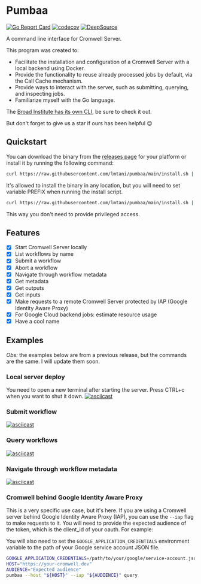 # Pumbaa

[![Go Report Card](https://goreportcard.com/badge/github.com/lmtani/pumbaa)](https://goreportcard.com/report/github.com/lmtani/pumbaa)
[![codecov](https://codecov.io/gh/lmtani/pumbaa/branch/main/graph/badge.svg?token=IZHS203UA7)](https://codecov.io/gh/lmtani/pumbaa)
[![DeepSource](https://deepsource.io/gh/lmtani/pumbaa.svg/?label=active+issues&show_trend=true&token=AqgzwJfwaA6RBPpVTGK11it0)](https://deepsource.io/gh/lmtani/pumbaa/?ref=repository-badge)


A command line interface for Cromwell Server.

This program was created to:

- Facilitate the installation and configuration of a Cromwell Server with a local backend using Docker.
- Provide the functionality to reuse already processed jobs by default, via the Call Cache mechanism.
- Provide ways to interact with the server, such as submitting, querying, and inspecting jobs.
- Familiarize myself with the Go language.

The [Broad Institute has its own CLI](https://github.com/broadinstitute/cromshell), be sure to check it out.

But don't forget to give us a star if ours has been helpful 😉

## Quickstart

You can download the binary from the [releases page](https://github.com/lmtani/pumbaa/releases) for your platform or install it by running the following command:

```bash
curl https://raw.githubusercontent.com/lmtani/pumbaa/main/install.sh | bash
```

It's allowed to install the binary in any location, but you will need to set variable PREFIX when running the install script.

```bash
curl https://raw.githubusercontent.com/lmtani/pumbaa/main/install.sh | PREFIX=/home/taniguti/bin bash
```

This way you don't need to provide privileged access.

## Features

- [x] Start Cromwell Server locally
- [x] List workflows by name
- [x] Submit a workflow
- [x] Abort a workflow
- [x] Navigate through workflow metadata
- [x] Get metadata
- [x] Get outputs
- [x] Get inputs
- [x] Make requests to a remote Cromwell Server protected by IAP (Google Identity Aware Proxy)
- [x] For Google Cloud backend jobs: estimate resource usage
- [x] Have a cool name

## Examples

_Obs:_ the examples below are from a previous release, but the commands are the same. I will update them soon.

### Local server deploy

You need to open a new terminal after starting the server. Press CTRL+c when you want to shut it down.
[![asciicast](https://asciinema.org/a/9oHGhq7t2CGpBMl3M0vicA67Q.svg)](https://asciinema.org/a/9oHGhq7t2CGpBMl3M0vicA67Q)

### Submit workflow

[![asciicast](https://asciinema.org/a/rSGGiYwAOITWNx4gX4Qtq8h8F.svg)](https://asciinema.org/a/rSGGiYwAOITWNx4gX4Qtq8h8F)

### Query workflows
[![asciicast](https://asciinema.org/a/JTQR8Va7bnHhYIZ5uxSWfZBse.svg)](https://asciinema.org/a/JTQR8Va7bnHhYIZ5uxSWfZBse)

### Navigate through workflow metadata

[![asciicast](https://asciinema.org/a/yxDZp4H2DYAWStjS2nPvsAIqM.svg)](https://asciinema.org/a/yxDZp4H2DYAWStjS2nPvsAIqM)


### Cromwell behind Google Identity Aware Proxy

This is a very specific use case, but it's here. If you are using a Cromwell server behind Google Identity Aware Proxy (IAP), you can use the `--iap` flag to make requests to it. You will need to provide the expected audience of the token, which is the client_id of your oauth. For example:

You will also need to set the `GOOGLE_APPLICATION_CREDENTIALS` environment variable to the path of your Google service account JSON file.

```bash
GOOGLE_APPLICATION_CREDENTIALS=/path/to/your/google/service-account.json
HOST="https://your-cromwell.dev"
AUDIENCE="Expected audience"
pumbaa --host "${HOST}" --iap "${AUDIENCE}" query
```

